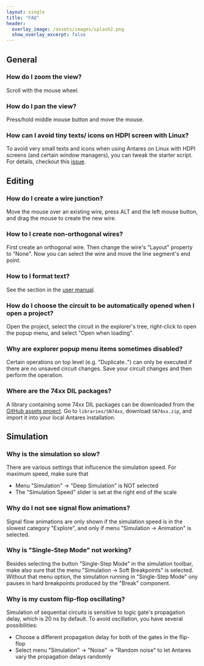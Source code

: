 ```yaml
---
layout: single
title: "FAQ"
header:
  overlay_image: /assets/images/splash2.png
  show_overlay_excerpt: false
---
```


## General

### How do I zoom the view?

Scroll with the mouse wheel.

### How do I pan the view?

Press/hold middle mouse button and move the mouse.

### How can I avoid tiny texts/ icons on HDPI screen with Linux?

To avoid very small texts and icons when using Antares on Linux with HDPI screens (and certain window managers), you can tweak the starter script. For details, checkout this [issue](https://github.com/flandreas/antares/issues/699).

## Editing

### How do I create a wire junction?

Move the mouse over an existing wire, press ALT and the left mouse button, and drag the mouse to create the new wire.

### How to I create non-orthogonal wires?

First create an orthogonal wire. Then change the wire's "Layout" property to "None". Now you can select the wire and move the line segment's end point.

### How to I format text?

See the section in the [user manual](/user-manual/english//circuits/text-style.html).

### How do I choose the circuit to be automatically opened when I open a project?

Open the project, select the circuit in the explorer's tree, right-click to open the
popup menu, and select "Open when loading".

### Why are explorer popup menu items sometimes disabled?

Certain operations on top level (e.g. "Duplicate..") can only be executed if there are no unsaved circuit changes. Save your circuit changes and then perform the operation.

### Where are the 74xx DIL packages?

A library containing some 74xx DIL packages can be downloaded from the [GitHub assets project](https://github.com/flandreas/antares-assets). Go to `libraries/SN74xx`, download `SN74xx.zip`, and import it into your local Antares installation.

## Simulation

### Why is the simulation so slow?

There are various settings that influcence the simulation speed. For maximum speed, make sure that
- Menu "Simulation" -> "Deep Simulation" is NOT selected
- The "Simulation Speed" slider is set at the right end of the scale

### Why do I not see signal flow animations?

Signal flow animations are only shown if the simulation speed is in the slowest category "Explore", and only if menu "Simulation -> Animation" is selected.

### Why is "Single-Step Mode" not working?

Besides selecting the button "Single-Step Mode" in the simulation toolbar, make also sure
that the menu "Simulation -> Soft Breakpoints" is selected. Without that menu option, the
simulation running in "Single-Step Mode" ony pauses in hard breakpoints produced by
the "Break" component.

### Why is my custom flip-flop oscillating?

Simulation of sequential circuits is sensitive to logic gate's propagation delay, which is 20 ns by default. To avoid oscillation, you have several possibilities:
- Choose a different propagation delay for both of the gates in the flip-flop
- Select menu "Simulation" -> "Noise" -> "Random noise" to let Antares vary the propagation delays randomly
